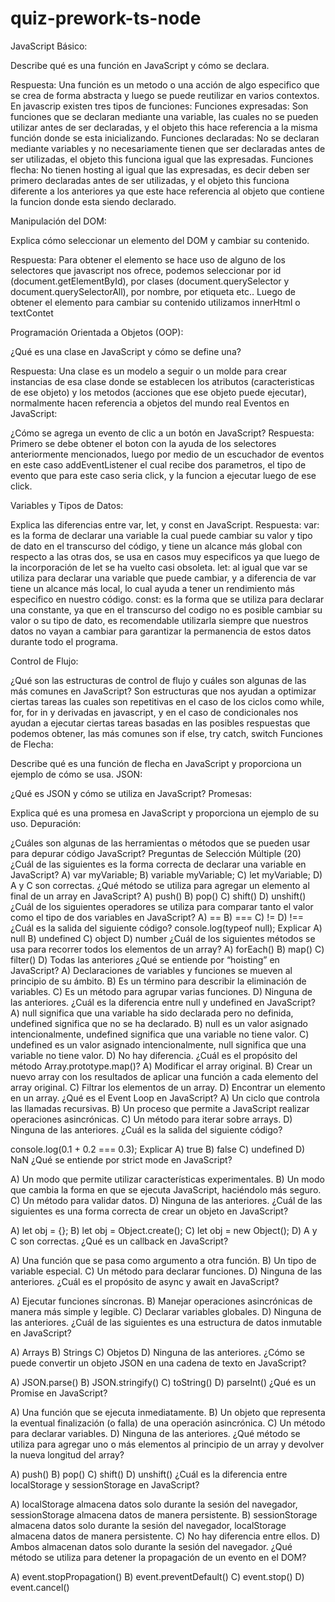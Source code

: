 # quiz-prework-ts-node

JavaScript Básico:

Describe qué es una función en JavaScript y cómo se declara.

Respuesta: Una función es un metodo o una acción de algo especifico que se crea de forma abstracta y luego se puede reutilizar en varios contextos. En javascrip existen tres tipos de funciones:
Funciones expresadas: Son funciones que se declaran mediante una variable, las cuales no se pueden utilizar antes de ser declaradas, y el objeto this hace referencia a la misma función donde se esta inicializando.
Funciones declaradas: No se declaran mediante variables y no necesariamente tienen que ser declaradas antes de ser utilizadas, el objeto this funciona igual que las expresadas.
Funciones flecha: No tienen hosting al igual que las expresadas, es decir deben ser primero declaradas antes de ser utilizadas, y el objeto this funciona diferente a los anteriores ya que este hace referencia al objeto que contiene la funcion donde esta siendo declarado.

Manipulación del DOM:

Explica cómo seleccionar un elemento del DOM y cambiar su contenido.

Respuesta: Para obtener el elemento se hace uso de alguno de los selectores que javascript nos ofrece, podemos seleccionar por id (document.getElementById), por clases (document.querySelector y document.querySelectorAll), por nombre, por etiqueta etc..
Luego de obtener el elemento para cambiar su contenido utilizamos innerHtml o textContet



Programación Orientada a Objetos (OOP):

¿Qué es una clase en JavaScript y cómo se define una?

Respuesta: Una clase es un modelo a seguir o un molde para crear instancias de esa clase donde se establecen los atributos (caracteristicas de ese objeto) y los metodos (acciones que ese objeto puede ejecutar), normalmente hacen referencia a objetos del mundo real
Eventos en JavaScript:

¿Cómo se agrega un evento de clic a un botón en JavaScript?
Respuesta: Primero se debe obtener el boton con la ayuda de los selectores anteriormente mencionados, luego por medio de un escuchador de eventos en este caso addEventListener el cual recibe dos parametros, el tipo de evento que para este caso seria click, y la funcion a ejecutar luego de ese click.

Variables y Tipos de Datos:

Explica las diferencias entre var, let, y const en JavaScript.
Respuesta: var: es la forma de declarar una variable la cual puede cambiar su valor y tipo de dato en el transcurso del código, y tiene un alcance más global con respecto a las otras dos, se usa en casos muy especificos ya que luego de la incorporación de let se ha vuelto casi obsoleta.
let: al igual que var se utiliza para declarar una variable que puede cambiar, y a diferencia de var tiene un alcance más local, lo cual ayuda a tener un rendimiento más especifico en nuestro código.
const: es la forma que se utiliza para declarar una constante, ya que en el transcurso del codigo no es posible cambiar su valor o su tipo de dato, es recomendable utilizarla siempre que nuestros datos no vayan a cambiar para garantizar la permanencia de estos datos durante todo el programa.

Control de Flujo:

¿Qué son las estructuras de control de flujo y cuáles son algunas de las más comunes en JavaScript?
Son estructuras que nos ayudan a optimizar ciertas tareas las cuales son repetitivas en el caso de los ciclos como while, for, for in y derivadas en javascript, y en el caso de condicionales nos ayudan a ejecutar ciertas tareas basadas en las posibles respuestas que podemos obtener, las más comunes son if else, try catch, switch
Funciones de Flecha:

Describe qué es una función de flecha en JavaScript y proporciona un ejemplo de cómo se usa.
JSON:

¿Qué es JSON y cómo se utiliza en JavaScript?
Promesas:

Explica qué es una promesa en JavaScript y proporciona un ejemplo de su uso.
Depuración:

¿Cuáles son algunas de las herramientas o métodos que se pueden usar para depurar código JavaScript?
Preguntas de Selección Múltiple (20)
¿Cuál de las siguientes es la forma correcta de declarar una variable en JavaScript?
A) var myVariable;
B) variable myVariable;
C) let myVariable;
D) A y C son correctas.
¿Qué método se utiliza para agregar un elemento al final de un array en JavaScript?
A) push()
B) pop()
C) shift()
D) unshift()
¿Cuál de los siguientes operadores se utiliza para comparar tanto el valor como el tipo de dos variables en JavaScript?
A) ==
B) ===
C) !=
D) !==
¿Cuál es la salida del siguiente código?
console.log(typeof null);
Explicar
A) null
B) undefined
C) object
D) number
¿Cuál de los siguientes métodos se usa para recorrer todos los elementos de un array?
A) forEach()
B) map()
C) filter()
D) Todas las anteriores
¿Qué se entiende por “hoisting” en JavaScript?
A) Declaraciones de variables y funciones se mueven al principio de su ámbito.
B) Es un término para describir la eliminación de variables.
C) Es un método para agrupar varias funciones.
D) Ninguna de las anteriores.
¿Cuál es la diferencia entre null y undefined en JavaScript?
A) null significa que una variable ha sido declarada pero no definida, undefined significa que no se ha declarado.
B) null es un valor asignado intencionalmente, undefined significa que una variable no tiene valor.
C) undefined es un valor asignado intencionalmente, null significa que una variable no tiene valor.
D) No hay diferencia.
¿Cuál es el propósito del método Array.prototype.map()?
A) Modificar el array original.
B) Crear un nuevo array con los resultados de aplicar una función a cada elemento del array original.
C) Filtrar los elementos de un array.
D) Encontrar un elemento en un array.
¿Qué es el Event Loop en JavaScript?
A) Un ciclo que controla las llamadas recursivas.
B) Un proceso que permite a JavaScript realizar operaciones asincrónicas.
C) Un método para iterar sobre arrays.
D) Ninguna de las anteriores.
¿Cuál es la salida del siguiente código?

console.log(0.1 + 0.2 === 0.3);
Explicar
A) true
B) false
C) undefined
D) NaN
¿Qué se entiende por strict mode en JavaScript?

A) Un modo que permite utilizar características experimentales.
B) Un modo que cambia la forma en que se ejecuta JavaScript, haciéndolo más seguro.
C) Un método para validar datos.
D) Ninguna de las anteriores.
¿Cuál de las siguientes es una forma correcta de crear un objeto en JavaScript?

A) let obj = {};
B) let obj = Object.create();
C) let obj = new Object();
D) A y C son correctas.
¿Qué es un callback en JavaScript?

A) Una función que se pasa como argumento a otra función.
B) Un tipo de variable especial.
C) Un método para declarar funciones.
D) Ninguna de las anteriores.
¿Cuál es el propósito de async y await en JavaScript?

A) Ejecutar funciones síncronas.
B) Manejar operaciones asincrónicas de manera más simple y legible.
C) Declarar variables globales.
D) Ninguna de las anteriores.
¿Cuál de las siguientes es una estructura de datos inmutable en JavaScript?

A) Arrays
B) Strings
C) Objetos
D) Ninguna de las anteriores.
¿Cómo se puede convertir un objeto JSON en una cadena de texto en JavaScript?

A) JSON.parse()
B) JSON.stringify()
C) toString()
D) parseInt()
¿Qué es un Promise en JavaScript?

A) Una función que se ejecuta inmediatamente.
B) Un objeto que representa la eventual finalización (o falla) de una operación asincrónica.
C) Un método para declarar variables.
D) Ninguna de las anteriores.
¿Qué método se utiliza para agregar uno o más elementos al principio de un array y devolver la nueva longitud del array?

A) push()
B) pop()
C) shift()
D) unshift()
¿Cuál es la diferencia entre localStorage y sessionStorage en JavaScript?

A) localStorage almacena datos solo durante la sesión del navegador, sessionStorage almacena datos de manera persistente.
B) sessionStorage almacena datos solo durante la sesión del navegador, localStorage almacena datos de manera persistente.
C) No hay diferencia entre ellos.
D) Ambos almacenan datos solo durante la sesión del navegador.
¿Qué método se utiliza para detener la propagación de un evento en el DOM?

A) event.stopPropagation()
B) event.preventDefault()
C) event.stop()
D) event.cancel()
